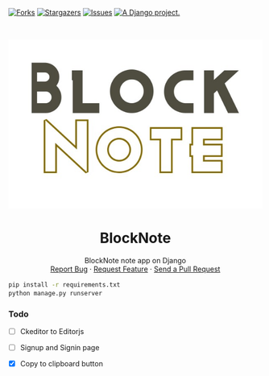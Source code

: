 [![Forks][forks-shield]][forks-url]
[![Stargazers][stars-shield]][stars-url]
[![Issues][issues-shield]][issues-url]
<a href="http://www.djangoproject.com/"><img src="https://www.djangoproject.com/m/img/badges/djangoproject120x25.gif" border="0" alt="A Django project." title="A Django project." height="28" /></a>



<!-- PROJECT LOGO -->
<br />
<p align="center">
  <a href="https://github.com/mirsaid-mirzohidov/blocknote/">
    <img src="./blocknote.jpg" alt="Header">
  </a>

  <h1 align="center">BlockNote</h1>

  <p align="center">
    BlockNote note app on Django
    <br />
    <a href="https://github.com/mirsaid-mirzohidov/blocknote/issues">Report Bug</a>
    ·
    <a href="https://github.com/mirsaid-mirzohidov/blocknote/issues">Request Feature</a>
    ·
    <a href="https://github.com/mirsaid-mirzohidov/blocknote/pulls">Send a Pull Request</a>
  </p>
</p>


```sh
pip install -r requirements.txt
python manage.py runserver
```

### Todo

- [ ] Ckeditor to Editorjs

- [ ] Signup and Signin page

- [x] Copy to clipboard button


<!-- MARKDOWN LINKS & IMAGES -->
<!-- https://www.markdownguide.org/basic-syntax/#reference-style-links -->
[forks-shield]: https://img.shields.io/github/forks/mirsaid-mirzohidov/blocknote?style=for-the-badge
[forks-url]: https://github.com/mirsaid-mirzohidov/blocknote/network/members
[stars-shield]: https://img.shields.io/github/stars/mirsaid-mirzohidov/blocknote?style=for-the-badge
[stars-url]: https://github.com/mirsaid-mirzohidov/blocknote/stargazers
[issues-shield]: https://img.shields.io/github/issues/mirsaid-mirzohidov/blocknote?style=for-the-badge
[issues-url]: https://github.com/mirsaid-mirzohidov/blocknote/issues
